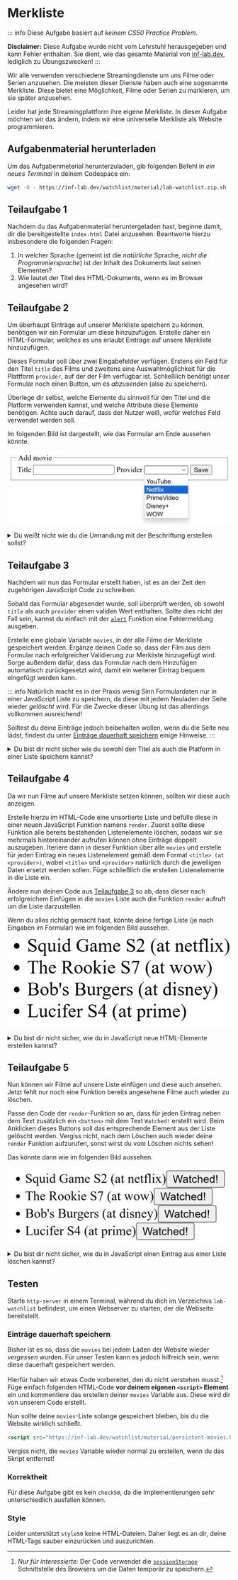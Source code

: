 # Merkliste

::: info
Diese Aufgabe basiert auf _keinem CS50 Practice Problem_.

**Disclaimer:** Diese Aufgabe wurde nicht vom Lehrstuhl herausgegeben und kann Fehler enthalten. Sie dient, wie das gesamte Material von [inf-lab.dev](https://inf-lab.dev), lediglich zu Übungszwecken!
:::

Wir alle verwenden verschiedene Streamingdienste um uns Filme oder Serien anzusehen. Die meisten dieser Dienste haben auch eine sogenannte Merkliste. Diese bietet eine Möglichkeit, Filme oder Serien zu markieren, um sie später anzusehen.

Leider hat jede Streamingplattform ihre eigene Merkliste. In dieser Aufgabe möchten wir das ändern, indem wir eine universelle Merkliste als Website programmieren.

## Aufgabenmaterial herunterladen

Um das Aufgabenmeterial herunterzuladen, gib folgenden Befehl in _ein neues Terminal_ in deinem Codespace ein:

```bash
wget -O - https://inf-lab.dev/watchlist/material/lab-watchlist.zip.sh | bash
```

## Teilaufgabe 1

Nachdem du das Aufgabenmaterial heruntergeladen hast, beginne damit, dir die bereitgestellte `index.html` Datei anzusehen.
Beantworte hierzu insbesondere die folgenden Fragen:

1. In welcher Sprache (gemeint ist die _natürliche_ Sprache, _nicht die Programmiersprache_) ist der Inhalt des Dokuments laut seinen Elementen?
2. Wie lautet der Titel des HTML-Dokuments, wenn es im Browser angesehen wird?

## Teilaufgabe 2

Um überhaupt Einträge auf unserer Merkliste speichern zu können, benötigen wir ein Formular um diese hinzuzufügen.
Erstelle daher ein HTML-Formular, welches es uns erlaubt Einträge auf unsere Merkliste hinzuzufügen.

Dieses Formular soll über zwei Eingabefelder verfügen. Erstens ein Feld für den Titel `title` des Films und zweitens eine Auswahlmöglichkeit für die Plattform `provider`, auf der der Film verfügbar ist. Schließlich benötigt unser Formular noch einen Button, um es _abzusenden_ (also zu speichern).

Überlege dir selbst, welche Elemente du sinnvoll für den Titel und die Platform verwenden kannst, und welche Attribute diese Elemente benötigen. Achte auch darauf, dass der Nutzer weiß, wofür welches Feld verwendet werden soll.

Im folgenden Bild ist dargestellt, wie das Formular am Ende aussehen könnte.

![Beispiel des Formulars](./material/image/form.jpg)

<details>
    <summary>Du weißt nicht wie du die Umrandung mit der Beschriftung erstellen sollst?</summary>

Hierzu wurde das `<fieldset>` Element verwendet, weitere Informationen zu diesem Element findest du in den [MDN web docs](https://developer.mozilla.org/de/docs/Web/HTML/Element/fieldset).

</details>

## Teilaufgabe 3

Nachdem wir nun das Formular erstellt haben, ist es an der Zeit den zugehörigen JavaScript Code zu schreiben.

Sobald das Formular abgesendet wurde, soll überprüft werden, ob sowohl `title` als auch `provider` einen validen Wert enthalten. Sollte dies nicht der Fall sein, kannst du einfach mit der [`alert`](https://developer.mozilla.org/de/docs/Web/API/Window/alert) Funktion eine Fehlermeldung ausgeben.

Erstelle eine globale Variable `movies`, in der alle Filme der Merkliste gespeichert werden. Ergänze deinen Code so, dass der Film aus dem Formular nach erfolgreicher Validierung zur Merkliste hinzugefügt wird. Sorge außerdem dafür, dass das Formular nach dem Hinzufügen automatisch zurückgesetzt wird, damit ein weiterer Eintrag bequem eingefügt werden kann.

::: info
Natürlich macht es in der Praxis wenig Sinn Formulardaten nur in einer JavaScript Liste zu speichern, da diese mit jedem Neuladen der Seite wieder _gelöscht_ wird.
Für die Zwecke dieser Übung ist das allerdings vollkommen ausreichend!

Solltest du deine Einträge jedoch beibehalten wollen, wenn du die Seite neu lädst, findest du unter [Einträge dauerhaft speichern](#einträge-dauerhaft-speichern) einige Hinweise.
:::

<details>
    <summary>Du bist dir nicht sicher wie du sowohl den Titel als auch die Platform in einer Liste speichern kannst?</summary>

Um mehrere Elemente an einer Stelle zu speichern, haben wir in C `stuct`s verwendet, in Python `dict`s. In JavaScript existieren _Objekte_ als ein ähnliches Konzept.
Um beispielsweise eine Person mit Vor- und Nachnamen darzustellen, kann folgender Code verwendet werden.

<!-- prettier-ignore -->
```js
person = {
    'firstName': 'Max',
    'lastName': 'Mustermann',
}
```

</details>

## Teilaufgabe 4

Da wir nun Filme auf unsere Merkliste setzen können, sollten wir diese auch anzeigen.

Erstelle hierzu im HTML-Code eine unsortierte Liste und befülle diese in einer neuen JavaScript Funktion namens `render`.
Zuerst sollte diese Funktion alle bereits bestehenden Listenelemente löschen, sodass wir sie mehrmals hintereinander aufrufen können ohne Einträge doppelt auszugeben.
Iteriere dann in dieser Funktion über alle `movies` und erstelle für jeden Eintrag ein neues Listenelement gemäß dem Format `<title> (at <provider>)`, wobei `<title>` und `<provider>` natürlich durch die jeweiligen Daten ersetzt werden sollen.
Füge schließlich die erstellen Listenelemente in die Liste ein.

Ändere nun deinen Code aus [Teilaufgabe 3](#teilaufgabe-3) so ab, dass dieser nach erfolgreichem Einfügen in die `movies` Liste auch die Funktion `render` aufruft um die Liste darzustellen.

Wenn du alles richtig gemacht hast, könnte deine fertige Liste (je nach Eingaben im Formular) wie im folgenden Bild aussehen.

![Beispiel der Liste](./material/image/list.jpg)

<details>
    <summary>Du bist dir nicht sicher, wie du in JavaScript neue HTML-Elemente erstellen kannst?</summary>

Um in JavaScript HTML-Elemente _zu erstellen_ kann die Funktion `document.createElement(tagName)` verwendet werden. Weitere Informationen zu dieser Funktion findest du in den [mdn web docs](https://developer.mozilla.org/de/docs/Web/API/Document/createElement).

**Wichtig:** Vergiss nicht, dein erstelltes Element auch irgendwo einzufügen, sonst wird es nur erstellt, aber nirgens angezeigt!

</details>

## Teilaufgabe 5

Nun können wir Filme auf unsere Liste einfügen und diese auch ansehen. Jetzt fehlt nur noch eine Funktion bereits angesehene Filme auch wieder zu löschen.

Passe den Code der `render`-Funktion so an, dass für jeden Eintrag neben dem Text zusätzlich ein `<button>` mit dem Text `Watched!` erstellt wird. Beim Anklicken dieses Buttons soll das entsprechende Element aus der Liste gelöscht werden.
Vergiss nicht, nach dem Löschen auch wieder deine `render` Funktion aufzurufen, sonst wirst du vom Löschen nichts sehen!

Das könnte dann wie im folgenden Bild aussehen.

![Beispiel der Liste mit Löschen-Funktion](./material/image/list-with-remove.jpg)

<details>
    <summary>Du bist dir nicht sicher, wie du in JavaScript einen Eintrag aus einer Liste löschen kannst?</summary>

Hierfür gibt es in JavaScript mehrere Möglichkeiten. Weit verbreitet ist jedoch die Verwendung von [`splice(start, deleteCount)`](https://developer.mozilla.org/de/docs/Web/JavaScript/Reference/Global_Objects/Array/splice). Ein Beispiel, um das Obst `Apfel` aus der Liste zu entfernen, kann folgenden Code entnommen werden.

```js
let fruit = ['Banane', 'Apfel', 'Melone'];

fruit.splice(1, 1);
```

**Wichtig:** Achte darauf, dass `deleteCount` (der zweite Parameter) immer `1` ist, da sonst mehr als ein Element entfernt wird.

</details>

## Testen

Starte `http-server` in einem Terminal, während du dich im Verzeichnis `lab-watchlist` befindest, um einen Webserver zu starten, der die Webseite bereitstellt.

### Einträge dauerhaft speichern

Bisher ist es so, dass die `movies` bei jedem Laden der Website wieder _vergessen_ wurden. Für unser Testen kann es jedoch hilfreich sein, wenn diese dauerhaft gespeichert werden.

Hierfür haben wir etwas Code vorbereitet, den du nicht verstehen musst.[^1] Füge einfach folgenden HTML-Code **vor deinem eigenen `<script>` Element** ein und kommentiere das erstellen deiner `movies` Variable aus. Diese wird dir von unserem Code erstellt.

Nun sollte deine `movies`-Liste solange gespeichert bleiben, bis du die Website wirklich schließt.

```html
<script src="https://inf-lab.dev/watchlist/material/persistent-movies.hosted.js"></script>
```

Vergiss nicht, die `movies` Variable wieder normal zu erstellen, wenn du das Skript entfernst!

[^1]: _Nur für interessierte:_ Der Code verwendet die [`sessionStorage`](https://developer.mozilla.org/de/docs/Web/API/Window/sessionStorage) Schnittstelle des Browsers um die Daten temporär zu speichern.

### Korrektheit

Für diese Aufgabe gibt es kein `check50`, da die Implementierungen sehr unterschiedlich ausfallen können.

### Style

Leider unterstützt `style50` keine HTML-Dateien. Daher liegt es an dir, deine HTML-Tags sauber einzurücken und auszurichten.
